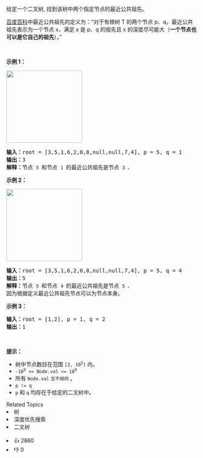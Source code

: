 <p>给定一个二叉树, 找到该树中两个指定节点的最近公共祖先。</p>

<p><a href="https://baike.baidu.com/item/%E6%9C%80%E8%BF%91%E5%85%AC%E5%85%B1%E7%A5%96%E5%85%88/8918834?fr=aladdin" target="_blank">百度百科</a>中最近公共祖先的定义为：“对于有根树 T 的两个节点 p、q，最近公共祖先表示为一个节点 x，满足 x 是 p、q 的祖先且 x 的深度尽可能大（<strong>一个节点也可以是它自己的祖先</strong>）。”</p>

<p>&nbsp;</p>

<p><strong>示例 1：</strong></p> 
<img alt="" src="https://assets.leetcode.com/uploads/2018/12/14/binarytree.png" style="width: 200px; height: 190px;" /> 
<pre>
<strong>输入：</strong>root = [3,5,1,6,2,0,8,null,null,7,4], p = 5, q = 1
<strong>输出：</strong>3
<strong>解释：</strong>节点 <span><code>5 </code></span>和节点 <span><code>1 </code></span>的最近公共祖先是节点 <span><code>3 。</code></span>
</pre>

<p><strong>示例 2：</strong></p> 
<img alt="" src="https://assets.leetcode.com/uploads/2018/12/14/binarytree.png" style="width: 200px; height: 190px;" /> 
<pre>
<strong>输入：</strong>root = [3,5,1,6,2,0,8,null,null,7,4], p = 5, q = 4
<strong>输出：</strong>5
<strong>解释：</strong>节点 <span><code>5 </code></span>和节点 <span><code>4 </code></span>的最近公共祖先是节点 <span><code>5 。</code></span>因为根据定义最近公共祖先节点可以为节点本身。
</pre>

<p><strong>示例 3：</strong></p>

<pre>
<strong>输入：</strong>root = [1,2], p = 1, q = 2
<strong>输出：</strong>1
</pre>

<p>&nbsp;</p>

<p><strong>提示：</strong></p>

<ul> 
 <li>树中节点数目在范围 <code>[2, 10<sup>5</sup>]</code> 内。</li> 
 <li><code>-10<sup>9</sup> &lt;= Node.val &lt;= 10<sup>9</sup></code></li> 
 <li>所有 <code>Node.val</code> <code>互不相同</code> 。</li> 
 <li><code>p != q</code></li> 
 <li><code>p</code> 和 <code>q</code> 均存在于给定的二叉树中。</li> 
</ul>

<div><div>Related Topics</div><div><li>树</li><li>深度优先搜索</li><li>二叉树</li></div></div><br><div><li>👍 2860</li><li>👎 0</li></div>